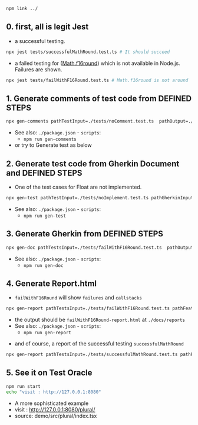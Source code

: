 ```bash
npm link ../
```

## 0. first, all is legit Jest
* a successful testing.
```bash
npx jest tests/successfulMathRound.test.ts # It should succeed
```
* a failed testing for ([Math.f16round](https://developer.mozilla.org/en-US/docs/Web/JavaScript/Reference/Global_Objects/Math/f16round)) which is not available in Node.js. Failures are shown.
```bash
npx jest tests/failWithF16Round.test.ts # Math.f16round is not around
```

## 1. Generate comments of test code from DEFINED STEPS
```bash
npx gen-comments pathTestInput=./tests/noComment.test.ts  pathOutput=./generatedComments.test.ts
```
  - See also: `./package.json` - `scripts`:
    - `npm run gen-comments`
  - or try to Generate test as below

## 2. Generate test code from Gherkin Document and DEFINED STEPS

* One of the test cases for Float are not implemented.
```bash
npx gen-test pathTestInput=./tests/noImplement.test.ts pathGherkinInput=./docs/features/failWithF16Round.feature pathOutput=./generatedIt.test.ts
```
  - See also: `./package.json` - `scripts`:
    - `npm run gen-test`

## 3. Generate Gherkin from DEFINED STEPS
```bash
npx gen-doc pathTestsInput=./tests/failWithF16Round.test.ts  pathOutput=./docs/features/generatedFeature.feature
```
  - See also: `./package.json` - `scripts`:
    - `npm run gen-doc`

## 4. Generate Report.html
* `failWithF16Round` will show `failures` and `callstacks`
```bash
npx gen-report pathTestsInput=./tests/failWithF16Round.test.ts pathFeatureInput=./docs/features/failWithF16Round.feature
```
  - the output should be `failWithF16Round-report.html` at `./docs/reports`
  - See also: `./package.json` - `scripts`:
    - `npm run gen-report`

* and of course, a report of the successful testing `successfulMathRound`
```bash
npx gen-report pathTestsInput=./tests/successfulMathRound.test.ts pathFeatureInput=./docs/features/successfulMathRound.feature
```

## 5. See it on Test Oracle
```bash
npm run start
echo "visit : http://127.0.0.1:8080"
```

  - A more sophisticated example
  - visit : http://127.0.0.1:8080/plural/
  - source: demo/src/plural/index.tsx